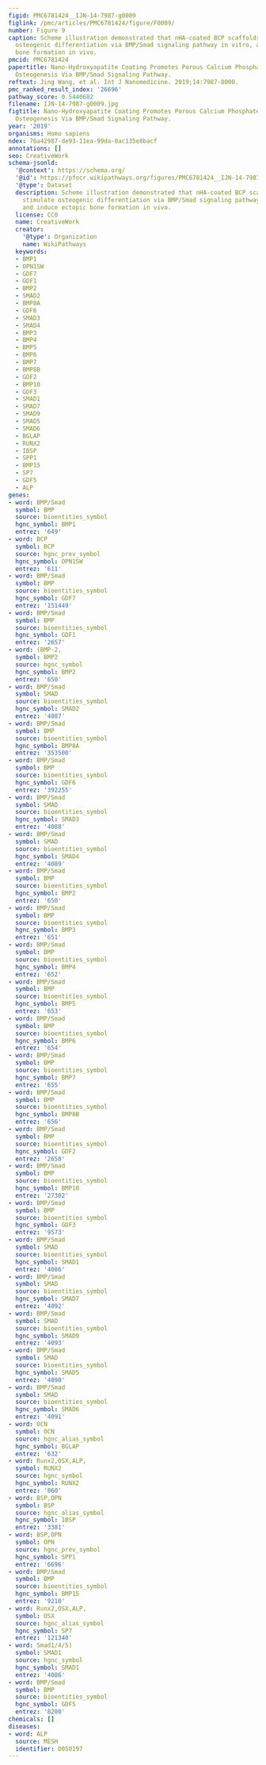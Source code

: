 ```yaml
---
figid: PMC6781424__IJN-14-7987-g0009
figlink: /pmc/articles/PMC6781424/figure/F0009/
number: Figure 9
caption: Scheme illustration demonstrated that nHA-coated BCP scaffolds could stimulate
  osteogenic differentiation via BMP/Smad signaling pathway in vitro, and induce ectopic
  bone formation in vivo.
pmcid: PMC6781424
papertitle: Nano-Hydroxyapatite Coating Promotes Porous Calcium Phosphate Ceramic-Induced
  Osteogenesis Via BMP/Smad Signaling Pathway.
reftext: Jing Wang, et al. Int J Nanomedicine. 2019;14:7987-8000.
pmc_ranked_result_index: '26696'
pathway_score: 0.5440682
filename: IJN-14-7987-g0009.jpg
figtitle: Nano-Hydroxyapatite Coating Promotes Porous Calcium Phosphate Ceramic-Induced
  Osteogenesis Via BMP/Smad Signaling Pathway.
year: '2019'
organisms: Homo sapiens
ndex: 76a42987-de93-11ea-99da-0ac135e8bacf
annotations: []
seo: CreativeWork
schema-jsonld:
  '@context': https://schema.org/
  '@id': https://pfocr.wikipathways.org/figures/PMC6781424__IJN-14-7987-g0009.html
  '@type': Dataset
  description: Scheme illustration demonstrated that nHA-coated BCP scaffolds could
    stimulate osteogenic differentiation via BMP/Smad signaling pathway in vitro,
    and induce ectopic bone formation in vivo.
  license: CC0
  name: CreativeWork
  creator:
    '@type': Organization
    name: WikiPathways
  keywords:
  - BMP1
  - OPN1SW
  - GDF7
  - GDF1
  - BMP2
  - SMAD2
  - BMP8A
  - GDF6
  - SMAD3
  - SMAD4
  - BMP3
  - BMP4
  - BMP5
  - BMP6
  - BMP7
  - BMP8B
  - GDF2
  - BMP10
  - GDF3
  - SMAD1
  - SMAD7
  - SMAD9
  - SMAD5
  - SMAD6
  - BGLAP
  - RUNX2
  - IBSP
  - SPP1
  - BMP15
  - SP7
  - GDF5
  - ALP
genes:
- word: BMP/Smad
  symbol: BMP
  source: bioentities_symbol
  hgnc_symbol: BMP1
  entrez: '649'
- word: BCP
  symbol: BCP
  source: hgnc_prev_symbol
  hgnc_symbol: OPN1SW
  entrez: '611'
- word: BMP/Smad
  symbol: BMP
  source: bioentities_symbol
  hgnc_symbol: GDF7
  entrez: '151449'
- word: BMP/Smad
  symbol: BMP
  source: bioentities_symbol
  hgnc_symbol: GDF1
  entrez: '2657'
- word: (BMP-2,
  symbol: BMP2
  source: hgnc_symbol
  hgnc_symbol: BMP2
  entrez: '650'
- word: BMP/Smad
  symbol: SMAD
  source: bioentities_symbol
  hgnc_symbol: SMAD2
  entrez: '4087'
- word: BMP/Smad
  symbol: BMP
  source: bioentities_symbol
  hgnc_symbol: BMP8A
  entrez: '353500'
- word: BMP/Smad
  symbol: BMP
  source: bioentities_symbol
  hgnc_symbol: GDF6
  entrez: '392255'
- word: BMP/Smad
  symbol: SMAD
  source: bioentities_symbol
  hgnc_symbol: SMAD3
  entrez: '4088'
- word: BMP/Smad
  symbol: SMAD
  source: bioentities_symbol
  hgnc_symbol: SMAD4
  entrez: '4089'
- word: BMP/Smad
  symbol: BMP
  source: bioentities_symbol
  hgnc_symbol: BMP2
  entrez: '650'
- word: BMP/Smad
  symbol: BMP
  source: bioentities_symbol
  hgnc_symbol: BMP3
  entrez: '651'
- word: BMP/Smad
  symbol: BMP
  source: bioentities_symbol
  hgnc_symbol: BMP4
  entrez: '652'
- word: BMP/Smad
  symbol: BMP
  source: bioentities_symbol
  hgnc_symbol: BMP5
  entrez: '653'
- word: BMP/Smad
  symbol: BMP
  source: bioentities_symbol
  hgnc_symbol: BMP6
  entrez: '654'
- word: BMP/Smad
  symbol: BMP
  source: bioentities_symbol
  hgnc_symbol: BMP7
  entrez: '655'
- word: BMP/Smad
  symbol: BMP
  source: bioentities_symbol
  hgnc_symbol: BMP8B
  entrez: '656'
- word: BMP/Smad
  symbol: BMP
  source: bioentities_symbol
  hgnc_symbol: GDF2
  entrez: '2658'
- word: BMP/Smad
  symbol: BMP
  source: bioentities_symbol
  hgnc_symbol: BMP10
  entrez: '27302'
- word: BMP/Smad
  symbol: BMP
  source: bioentities_symbol
  hgnc_symbol: GDF3
  entrez: '9573'
- word: BMP/Smad
  symbol: SMAD
  source: bioentities_symbol
  hgnc_symbol: SMAD1
  entrez: '4086'
- word: BMP/Smad
  symbol: SMAD
  source: bioentities_symbol
  hgnc_symbol: SMAD7
  entrez: '4092'
- word: BMP/Smad
  symbol: SMAD
  source: bioentities_symbol
  hgnc_symbol: SMAD9
  entrez: '4093'
- word: BMP/Smad
  symbol: SMAD
  source: bioentities_symbol
  hgnc_symbol: SMAD5
  entrez: '4090'
- word: BMP/Smad
  symbol: SMAD
  source: bioentities_symbol
  hgnc_symbol: SMAD6
  entrez: '4091'
- word: OCN
  symbol: OCN
  source: hgnc_alias_symbol
  hgnc_symbol: BGLAP
  entrez: '632'
- word: Runx2,OSX,ALP,
  symbol: RUNX2
  source: hgnc_symbol
  hgnc_symbol: RUNX2
  entrez: '860'
- word: BSP,OPN
  symbol: BSP
  source: hgnc_alias_symbol
  hgnc_symbol: IBSP
  entrez: '3381'
- word: BSP,OPN
  symbol: OPN
  source: hgnc_prev_symbol
  hgnc_symbol: SPP1
  entrez: '6696'
- word: BMP/Smad
  symbol: BMP
  source: bioentities_symbol
  hgnc_symbol: BMP15
  entrez: '9210'
- word: Runx2,OSX,ALP,
  symbol: OSX
  source: hgnc_alias_symbol
  hgnc_symbol: SP7
  entrez: '121340'
- word: Smad1/4/5)
  symbol: SMAD1
  source: hgnc_symbol
  hgnc_symbol: SMAD1
  entrez: '4086'
- word: BMP/Smad
  symbol: BMP
  source: bioentities_symbol
  hgnc_symbol: GDF5
  entrez: '8200'
chemicals: []
diseases:
- word: ALP
  source: MESH
  identifier: D050197
---
```

